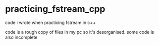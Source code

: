 # practicing_fstream_cpp

code i wrote when practicing fstream in c++

code is a rough copy of files in my pc so it's desorganised.
some code is also incomplete
